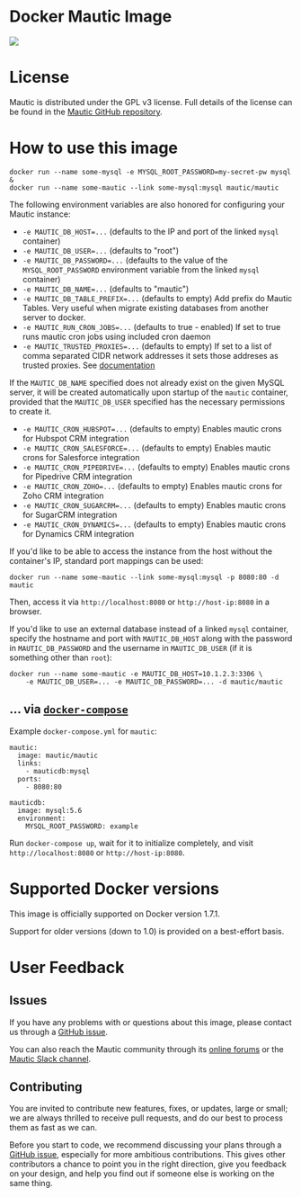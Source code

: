 Docker Mautic Image
===================
<img src="https://www.mautic.org/media/images/github_readme.png" />

# License

Mautic is distributed under the GPL v3 license. Full details of the license can be found in the [Mautic GitHub repository](https://github.com/mautic/mautic/blob/staging/LICENSE.txt).

# How to use this image
	docker run --name some-mysql -e MYSQL_ROOT_PASSWORD=my-secret-pw mysql &
	docker run --name some-mautic --link some-mysql:mysql mautic/mautic

The following environment variables are also honored for configuring your Mautic instance:

-	`-e MAUTIC_DB_HOST=...` (defaults to the IP and port of the linked `mysql` container)
-	`-e MAUTIC_DB_USER=...` (defaults to "root")
-	`-e MAUTIC_DB_PASSWORD=...` (defaults to the value of the `MYSQL_ROOT_PASSWORD` environment variable from the linked `mysql` container)
-	`-e MAUTIC_DB_NAME=...` (defaults to "mautic")
-	`-e MAUTIC_DB_TABLE_PREFIX=...` (defaults to empty) Add prefix do Mautic Tables. Very useful when migrate existing databases from another server to docker.
-	`-e MAUTIC_RUN_CRON_JOBS=...` (defaults to true - enabled) If set to true runs mautic cron jobs using included cron daemon
-	`-e MAUTIC_TRUSTED_PROXIES=...` (defaults to empty) If set to a list of comma separated CIDR network addresses it sets those addreses as trusted proxies. See [documentation](http://symfony.com/doc/current/request/load_balancer_reverse_proxy.html)

If the `MAUTIC_DB_NAME` specified does not already exist on the given MySQL server, it will be created automatically upon startup of the `mautic` container, provided that the `MAUTIC_DB_USER` specified has the necessary permissions to create it.

-	`-e MAUTIC_CRON_HUBSPOT=...` (defaults to empty) Enables mautic crons for Hubspot CRM integration
-	`-e MAUTIC_CRON_SALESFORCE=...` (defaults to empty) Enables mautic crons for Salesforce integration
-	`-e MAUTIC_CRON_PIPEDRIVE=...` (defaults to empty) Enables mautic crons for Pipedrive CRM integration
-	`-e MAUTIC_CRON_ZOHO=...` (defaults to empty) Enables mautic crons for Zoho CRM integration
-	`-e MAUTIC_CRON_SUGARCRM=...` (defaults to empty) Enables mautic crons for SugarCRM integration
-	`-e MAUTIC_CRON_DYNAMICS=...` (defaults to empty) Enables mautic crons for Dynamics CRM integration


If you'd like to be able to access the instance from the host without the container's IP, standard port mappings can be used:

	docker run --name some-mautic --link some-mysql:mysql -p 8080:80 -d mautic

Then, access it via `http://localhost:8080` or `http://host-ip:8080` in a browser.

If you'd like to use an external database instead of a linked `mysql` container, specify the hostname and port with `MAUTIC_DB_HOST` along with the password in `MAUTIC_DB_PASSWORD` and the username in `MAUTIC_DB_USER` (if it is something other than `root`):

	docker run --name some-mautic -e MAUTIC_DB_HOST=10.1.2.3:3306 \
	    -e MAUTIC_DB_USER=... -e MAUTIC_DB_PASSWORD=... -d mautic/mautic

## ... via [`docker-compose`](https://github.com/docker/compose)

Example `docker-compose.yml` for `mautic`:

	mautic:
	  image: mautic/mautic
	  links:
	    - mauticdb:mysql
	  ports:
	    - 8080:80

	mauticdb:
	  image: mysql:5.6
	  environment:
	    MYSQL_ROOT_PASSWORD: example

Run `docker-compose up`, wait for it to initialize completely, and visit `http://localhost:8080` or `http://host-ip:8080`.

# Supported Docker versions

This image is officially supported on Docker version 1.7.1.

Support for older versions (down to 1.0) is provided on a best-effort basis.

# User Feedback

## Issues

If you have any problems with or questions about this image, please contact us through a [GitHub issue](https://github.com/mautic/docker-mautic/issues).

You can also reach the Mautic community through its [online forums](https://www.mautic.org/community/) or the [Mautic Slack channel](https://www.mautic.org/slack/).

## Contributing

You are invited to contribute new features, fixes, or updates, large or small; we are always thrilled to receive pull requests, and do our best to process them as fast as we can.

Before you start to code, we recommend discussing your plans through a [GitHub issue](https://github.com/mautic/docker-mautic/issues), especially for more ambitious contributions. This gives other contributors a chance to point you in the right direction, give you feedback on your design, and help you find out if someone else is working on the same thing.
